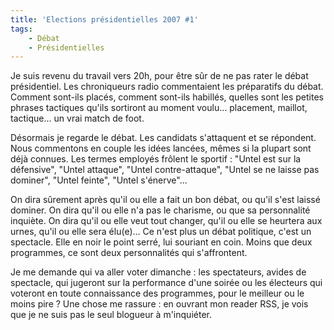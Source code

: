 ```yaml
---
title: 'Elections présidentielles 2007 #1'
tags:
    - Débat
    - Présidentielles
---
```


Je suis revenu du travail vers 20h, pour être sûr de ne pas rater le débat
présidentiel. Les chroniqueurs radio commentaient les préparatifs du débat.
Comment sont-ils placés, comment sont-ils habillés, quelles sont les petites
phrases tactiques qu'ils sortiront au moment voulu… placement, maillot,
tactique… un vrai match de foot.

<!-- more -->

Désormais je regarde le débat. Les candidats s'attaquent et se répondent. Nous
commentons en couple les idées lancées, mêmes si la plupart sont déjà connues.
Les termes employés frôlent le sportif&nbsp;: "Untel est sur la défensive",
"Untel attaque", "Untel contre-attaque", "Untel se ne laisse pas dominer",
"Untel feinte", "Untel s'énerve"…

On dira sûrement après qu'il ou elle a fait un bon débat, ou qu'il s'est laissé
dominer. On dira qu'il ou elle n'a pas le charisme, ou que sa personnalité
inquiète. On dira qu'il ou elle veut tout changer, qu'il ou elle se heurtera aux
urnes, qu'il ou elle sera élu(e)… Ce n'est plus un débat politique, c'est un
spectacle. Elle en noir le point serré, lui souriant en coin. Moins que deux
programmes, ce sont deux personnalités qui s'affrontent.

Je me demande qui va aller voter dimanche&nbsp;: les spectateurs, avides de
spectacle, qui jugeront sur la performance d'une soirée ou les électeurs qui
voteront en toute connaissance des programmes, pour le meilleur ou le moins
pire&nbsp;? Une chose me rassure&nbsp;: en ouvrant mon reader RSS, je vois que
je ne suis pas le seul blogueur à m'inquiéter.
